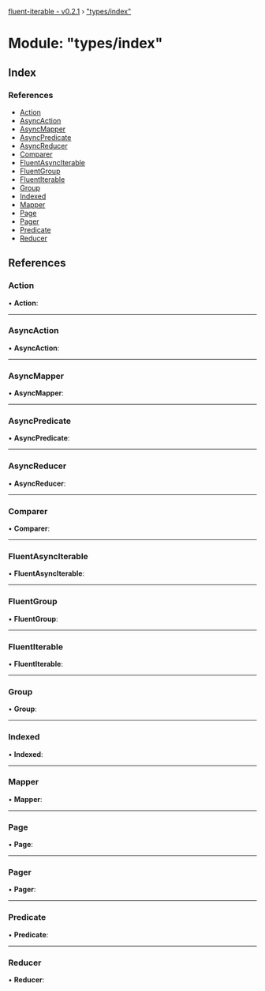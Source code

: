 [fluent-iterable - v0.2.1](../README.md) › ["types/index"](_types_index_.md)

# Module: "types/index"

## Index

### References

* [Action](_types_index_.md#action)
* [AsyncAction](_types_index_.md#asyncaction)
* [AsyncMapper](_types_index_.md#asyncmapper)
* [AsyncPredicate](_types_index_.md#asyncpredicate)
* [AsyncReducer](_types_index_.md#asyncreducer)
* [Comparer](_types_index_.md#comparer)
* [FluentAsyncIterable](_types_index_.md#fluentasynciterable)
* [FluentGroup](_types_index_.md#fluentgroup)
* [FluentIterable](_types_index_.md#fluentiterable)
* [Group](_types_index_.md#group)
* [Indexed](_types_index_.md#indexed)
* [Mapper](_types_index_.md#mapper)
* [Page](_types_index_.md#page)
* [Pager](_types_index_.md#pager)
* [Predicate](_types_index_.md#predicate)
* [Reducer](_types_index_.md#reducer)

## References

###  Action

• **Action**:

___

###  AsyncAction

• **AsyncAction**:

___

###  AsyncMapper

• **AsyncMapper**:

___

###  AsyncPredicate

• **AsyncPredicate**:

___

###  AsyncReducer

• **AsyncReducer**:

___

###  Comparer

• **Comparer**:

___

###  FluentAsyncIterable

• **FluentAsyncIterable**:

___

###  FluentGroup

• **FluentGroup**:

___

###  FluentIterable

• **FluentIterable**:

___

###  Group

• **Group**:

___

###  Indexed

• **Indexed**:

___

###  Mapper

• **Mapper**:

___

###  Page

• **Page**:

___

###  Pager

• **Pager**:

___

###  Predicate

• **Predicate**:

___

###  Reducer

• **Reducer**:
